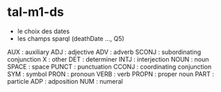 # tal-m1-ds

- le choix des dates
- les champs sparql (deathDate ..., Q5)


AUX : auxiliary
ADJ : adjective
ADV : adverb
SCONJ : subordinating conjunction
X : other
DET : determiner
INTJ : interjection
NOUN : noun
SPACE : space
PUNCT : punctuation
CCONJ : coordinating conjunction
SYM : symbol
PRON : pronoun
VERB : verb
PROPN : proper noun
PART : particle
ADP : adposition
NUM : numeral
